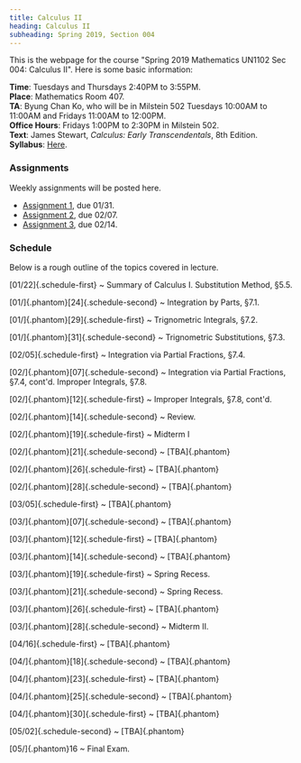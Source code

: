 ```yaml
---
title: Calculus II
heading: Calculus II
subheading: Spring 2019, Section 004
---
```


This is the webpage for the course "Spring 2019 Mathematics UN1102 Sec 004:
Calculus II".
Here is some basic information:

**Time**: Tuesdays and Thursdays 2:40PM to 3:55PM.<br/>
**Place**: Mathematics Room 407.<br/>
**TA**: Byung Chan Ko, who will be in Milstein 502 Tuesdays 10:00AM to 11:00AM and
Fridays 11:00AM to 12:00PM.<br/>
**Office Hours**: Fridays 1:00PM to 2:30PM in Milstein 502.<br/>
**Text**: James Stewart, *Calculus: Early Transcendentals*, 8th Edition.<br/>
**Syllabus**: [Here](/assets/S2019-syllabus.pdf).

### Assignments

Weekly assignments will be posted here.

- [Assignment 1](/assets/S2019-HW1.pdf), due 01/31.
- [Assignment 2](/assets/S2019-HW2.pdf), due 02/07.
- [Assignment 3](/assets/S2019-HW3.pdf), due 02/14.

### Schedule

Below is a rough outline of the topics covered in lecture.


[01/22]{.schedule-first}
  ~ Summary of Calculus I. Substitution Method, §5.5.

[01/]{.phantom}[24]{.schedule-second}
  ~ Integration by Parts, §7.1.

[01/]{.phantom}[29]{.schedule-first}
  ~ Trignometric Integrals, §7.2.

[01/]{.phantom}[31]{.schedule-second}
  ~ Trignometric Substitutions, §7.3.

[02/05]{.schedule-first}
  ~ Integration via Partial Fractions, §7.4.

[02/]{.phantom}[07]{.schedule-second}
  ~ Integration via Partial Fractions, §7.4, cont'd. Improper Integrals, §7.8.

[02/]{.phantom}[12]{.schedule-first}
  ~ Improper Integrals, §7.8, cont'd.

[02/]{.phantom}[14]{.schedule-second}
  ~ Review.

[02/]{.phantom}[19]{.schedule-first}
  ~ Midterm I

[02/]{.phantom}[21]{.schedule-second}
  ~ [TBA]{.phantom}

[02/]{.phantom}[26]{.schedule-first}
  ~ [TBA]{.phantom}

[02/]{.phantom}[28]{.schedule-second}
  ~ [TBA]{.phantom}

[03/05]{.schedule-first}
  ~ [TBA]{.phantom}

[03/]{.phantom}[07]{.schedule-second}
  ~ [TBA]{.phantom}

[03/]{.phantom}[12]{.schedule-first}
  ~ [TBA]{.phantom}

[03/]{.phantom}[14]{.schedule-second}
  ~ [TBA]{.phantom}

[03/]{.phantom}[19]{.schedule-first}
  ~ Spring Recess.

[03/]{.phantom}[21]{.schedule-second}
  ~ Spring Recess.

[03/]{.phantom}[26]{.schedule-first}
  ~ [TBA]{.phantom}

[03/]{.phantom}[28]{.schedule-second}
  ~ Midterm II.

[04/16]{.schedule-first}
  ~ [TBA]{.phantom}

[04/]{.phantom}[18]{.schedule-second}
  ~ [TBA]{.phantom}

[04/]{.phantom}[23]{.schedule-first}
  ~ [TBA]{.phantom}

[04/]{.phantom}[25]{.schedule-second}
  ~ [TBA]{.phantom}

[04/]{.phantom}[30]{.schedule-first}
  ~ [TBA]{.phantom}

[05/02]{.schedule-second}
  ~ [TBA]{.phantom}

[05/]{.phantom}16
  ~ Final Exam.
